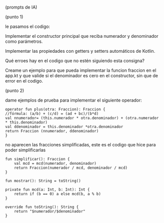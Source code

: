 (prompts de IA) 

(punto 1)

le pasamos el codigo:

Implementar el constructor principal que reciba numerador y denominador como parámetros.

Implementar las propiedades con getters y setters automáticos de Kotlin. 

Qué erroes hay en el codigo que no estén siguiendo esta consigna? 

Creame un ejemplo para que pueda implementar la funcion fraccion en el app.kt y que valide si el denominador es cero en el constructor, sin que de error en el codigo. 

(punto 2)

dame ejemplos de prueba para implementar el siguiente operador: 

    operator fun plus(otra: Fraccion): Fraccion {
    //fórmula: (a/b) + (c/d) = (ad + bc)/(b*d)
    val nnumerador= (this.numerador * otra.denominador) + (otra.numerador * this.denominador)
    val ddenominador = this.denominador *otra.denominador
    return Fraccion (nnumerador, ddenominador)
    }

no aparecen las fracciones simplificadas, este es el codigo que hice para poder simplificarlas 

    fun simplificar(): Fraccion {
        val mcd = mcd(numerador, denominador)
        return Fraccion(numerador / mcd, denominador / mcd)
    }

    fun mostrar(): String = toString()

    private fun mcd(a: Int, b: Int): Int {
        return if (b == 0) a else mcd(b, a % b)
    }

    override fun toString(): String {
        return "$numerador/$denominador"
    }